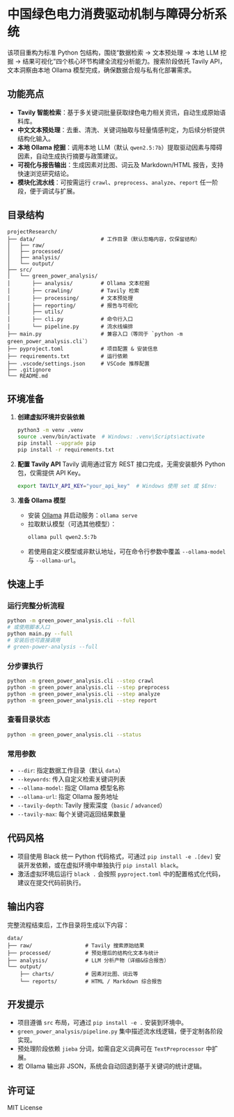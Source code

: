 # 中国绿色电力消费驱动机制与障碍分析系统

该项目重构为标准 Python 包结构，围绕“数据检索 → 文本预处理 → 本地 LLM 挖掘 → 结果可视化”四个核心环节构建全流程分析能力。搜索阶段依托 Tavily API，文本洞察由本地 Ollama 模型完成，确保数据合规与私有化部署需求。

## 功能亮点
- **Tavily 智能检索**：基于多关键词批量获取绿色电力相关资讯，自动生成原始语料库。
- **中文文本预处理**：去重、清洗、关键词抽取与轻量情感判定，为后续分析提供结构化输入。
- **本地 Ollama 挖掘**：调用本地 LLM（默认 `qwen2.5:7b`）提取驱动因素与障碍因素，自动生成执行摘要与政策建议。
- **可视化与报告输出**：生成因素对比图、词云及 Markdown/HTML 报告，支持快速浏览研究结论。
- **模块化流水线**：可按需运行 `crawl`、`preprocess`、`analyze`、`report` 任一阶段，便于调试与扩展。

## 目录结构
```
projectResearch/
├── data/                     # 工作目录（默认忽略内容，仅保留结构）
│   ├── raw/
│   ├── processed/
│   ├── analysis/
│   └── output/
├── src/
│   └── green_power_analysis/
│       ├── analysis/         # Ollama 文本挖掘
│       ├── crawling/         # Tavily 检索
│       ├── processing/       # 文本预处理
│       ├── reporting/        # 报告与可视化
│       ├── utils/
│       ├── cli.py            # 命令行入口
│       └── pipeline.py       # 流水线编排
├── main.py                   # 兼容入口（等同于 `python -m green_power_analysis.cli`）
├── pyproject.toml            # 项目配置 & 安装信息
├── requirements.txt          # 运行依赖
├── .vscode/settings.json     # VSCode 推荐配置
├── .gitignore
└── README.md
```

## 环境准备
1. **创建虚拟环境并安装依赖**
   ```bash
   python3 -m venv .venv
   source .venv/bin/activate  # Windows: .venv\Scripts\activate
   pip install --upgrade pip
   pip install -r requirements.txt
   ```

2. **配置 Tavily API**
   Tavily 调用通过官方 REST 接口完成，无需安装额外 Python 包，仅需提供 API Key。
   ```bash
   export TAVILY_API_KEY="your_api_key"  # Windows 使用 set 或 $Env:
   ```

3. **准备 Ollama 模型**
   - 安装 [Ollama](https://ollama.com/) 并启动服务：`ollama serve`
   - 拉取默认模型（可选其他模型）：
     ```bash
     ollama pull qwen2.5:7b
     ```
   - 若使用自定义模型或非默认地址，可在命令行参数中覆盖 `--ollama-model` 与 `--ollama-url`。

## 快速上手
### 运行完整分析流程
```bash
python -m green_power_analysis.cli --full
# 或使用脚本入口
python main.py --full
# 安装后也可直接调用
# green-power-analysis --full
```

### 分步骤执行
```bash
python -m green_power_analysis.cli --step crawl
python -m green_power_analysis.cli --step preprocess
python -m green_power_analysis.cli --step analyze
python -m green_power_analysis.cli --step report
```

### 查看目录状态
```bash
python -m green_power_analysis.cli --status
```

### 常用参数
- `--dir`: 指定数据工作目录（默认 `data`）
- `--keywords`: 传入自定义检索关键词列表
- `--ollama-model`: 指定 Ollama 模型名称
- `--ollama-url`: 指定 Ollama 服务地址
- `--tavily-depth`: Tavily 搜索深度（`basic` / `advanced`）
- `--tavily-max`: 每个关键词返回结果数量

## 代码风格
- 项目使用 Black 统一 Python 代码格式，可通过 `pip install -e .[dev]` 安装开发依赖，或在虚拟环境中单独执行 `pip install black`。
- 激活虚拟环境后运行 `black .` 会按照 `pyproject.toml` 中的配置格式化代码，建议在提交代码前执行。

## 输出内容
完整流程结束后，工作目录将生成以下内容：
```
data/
├── raw/                 # Tavily 搜索原始结果
├── processed/           # 预处理后的结构化文本与统计
├── analysis/            # LLM 分析产物（详细&综合报告）
└── output/
    ├── charts/          # 因素对比图、词云等
    └── reports/         # HTML / Markdown 综合报告
```

## 开发提示
- 项目遵循 `src` 布局，可通过 `pip install -e .` 安装到环境中。
- `green_power_analysis/pipeline.py` 集中描述流水线逻辑，便于定制各阶段实现。
- 预处理阶段依赖 `jieba` 分词，如需自定义词典可在 `TextPreprocessor` 中扩展。
- 若 Ollama 输出非 JSON，系统会自动回退到基于关键词的统计逻辑。

## 许可证
MIT License

